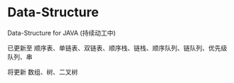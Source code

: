 # Data-Structure
Data-Structure for JAVA (持续动工中)

已更新至 顺序表、单链表、双链表、顺序栈、链栈、顺序队列、链队列、优先级队列、串

将更新 数组、树、二叉树

